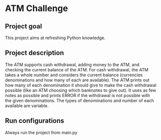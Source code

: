 # ATM Challenge

## Project goal
This project aims at refreshing Python knowledge.   

## Project description
The ATM supports cash withdrawal, adding money to the ATM, and checking the current balance of the ATM. For cash withdrawal, the ATM takes a whole number and considers the current balance (currencies denominations and how many of each are available). The ATM prints out how many of each denomination it should give to make the cash withdrawal possible (like an ATM choosing which banknotes to give out). It uses as few notes as possible and prints ERROR if the withdrawal is not possible with the given denominations. The types of denominations and number of each available are variable.

## Run configurations
Always run the project from main.py
